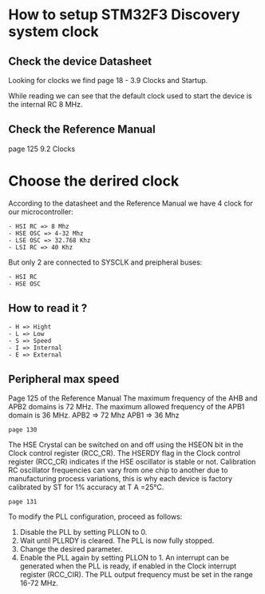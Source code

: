 # How to setup STM32F3 Discovery system clock

## Check the device Datasheet
Looking for clocks we find page 18 - 3.9 Clocks and Startup.

While reading we can see that the default clock used to start the device is the internal RC 8 MHz.

## Check the Reference Manual
page 125 9.2 Clocks
# Choose the derired clock
According to the datasheet and the Reference Manual we have 4 clock for our microcontroller:

	- HSI RC => 8 Mhz
	- HSE OSC => 4-32 Mhz
	- LSE OSC => 32.768 Khz
	- LSI RC => 40 Khz

But only 2 are connected to SYSCLK and preipheral buses:

	- HSI RC
	- HSE OSC

## How to read it ?
	- H => Hight
	- L => Low
	- S => Speed
	- I => Internal
	- E => External

## Peripheral max speed
Page 125 of the Reference Manual
The maximum frequency of the AHB and
APB2 domains is 72 MHz. The maximum allowed frequency of the APB1 domain is 36 MHz.
APB2 => 72 Mhz
APB1 => 36 Mhz

    page 130 

The HSE Crystal can be switched on and off using the HSEON bit in the Clock control
register (RCC_CR).
The HSERDY flag in the Clock control register (RCC_CR) indicates if the HSE oscillator is
stable or not.
Calibration
RC oscillator frequencies can vary from one chip to another due to manufacturing process
variations, this is why each device is factory calibrated by ST for 1% accuracy at T A =25°C.

    page 131

To modify the PLL configuration, proceed as follows:
1. Disable the PLL by setting PLLON to 0.
2. Wait until PLLRDY is cleared. The PLL is now fully stopped.
3. Change the desired parameter.
4. Enable the PLL again by setting PLLON to 1.
An interrupt can be generated when the PLL is ready, if enabled in the Clock interrupt
register (RCC_CIR).
The PLL output frequency must be set in the range 16-72 MHz.
